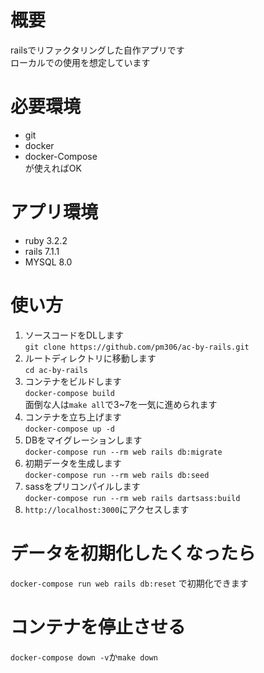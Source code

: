 # 概要
railsでリファクタリングした自作アプリです  
ローカルでの使用を想定しています

# 必要環境
* git  
* docker  
* docker-Compose  
が使えればOK

# アプリ環境
* ruby 3.2.2  
* rails 7.1.1  
* MYSQL 8.0  

# 使い方

1. ソースコードをDLします  
`git clone https://github.com/pm306/ac-by-rails.git`
2. ルートディレクトリに移動します  
`cd ac-by-rails`
3. コンテナをビルドします  
`docker-compose build`  
面倒な人は`make all`で3~7を一気に進められます
4. コンテナを立ち上げます  
`docker-compose up -d`
5. DBをマイグレーションします  
`docker-compose run --rm web rails db:migrate`
7. 初期データを生成します  
`docker-compose run --rm web rails db:seed`
8. sassをプリコンパイルします  
`docker-compose run --rm web rails dartsass:build`
9. `http://localhost:3000`にアクセスします

# データを初期化したくなったら
`docker-compose run web rails db:reset` で初期化できます

# コンテナを停止させる
`docker-compose down -v`か`make down`
